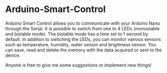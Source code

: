 # Arduino-Smart-Control
Arduino Smart Control allows you to communicate with your Arduino Nano through the Serial. It is possible to switch from one to 4 LEDs (monostable and bistable mode). The bistable mode has a time set to 1 second by default. In addition to switching the LEDs, you can monitor various sensors such as temperature, humidity, water sensor and brightness sensor. You can save, read and delete the memory with the data acquired or sent to the device.

Anyone is free to give me some suggestions or implement new things!
